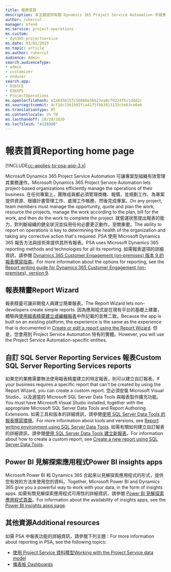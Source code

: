 ```yaml
---
title: 報表首頁
description: 本主題提供有關 Dynamics 365 Project Service Automation 中報表的資訊。
author: ruhercul
manager: kfend
ms.service: project-operations
ms.custom:
- dyn365-projectservice
ms.date: 03/01/2019
ms.topic: article
ms.author: ruhercul
audience: Admin
search.audienceType:
- admin
- customizer
- enduser
search.app:
- D365CE
- D365PS
- ProjectOperations
ms.openlocfilehash: e1a645b157c56066e56b22ea8cf0324fbc1ddd2c
ms.sourcegitcommit: 4cf1dc1561b92fca4175f0b3813133c5e63ce8e6
ms.translationtype: HT
ms.contentlocale: zh-TW
ms.lasthandoff: 10/28/2020
ms.locfileid: "4120308"
---
```

# <a name="reporting-home-page"></a><span data-ttu-id="363a3-103">報表首頁</span><span class="sxs-lookup"><span data-stu-id="363a3-103">Reporting home page</span></span>

[!INCLUDE[cc-applies-to-psa-app-3.x](../includes/cc-applies-to-psa-app-3x.md)]

<span data-ttu-id="363a3-104">Microsoft Dynamics 365 Project Service Automation 可讓專案型組織有效管理其業務運作。</span><span class="sxs-lookup"><span data-stu-id="363a3-104">Microsoft Dynamics 365 Project Service Automation lets project-based organizations efficiently manage the operations of their business.</span></span> <span data-ttu-id="363a3-105">在任何專案上，團隊成員都必須管理商機、報價，並規劃工作、為專案提供資源、根據計畫管理工作、處理工作帳務，然後完成專案。</span><span class="sxs-lookup"><span data-stu-id="363a3-105">On any project, team members must manage the opportunity, quote and plan the work, resource the projects, manage the work according to the plan, bill for the work, and then do the work to complete the project.</span></span> <span data-ttu-id="363a3-106">就營運狀態提出報表的能力，對判斷組織的健全狀況並採用任何必要更正動作，至關重要。</span><span class="sxs-lookup"><span data-stu-id="363a3-106">The ability to report on operations is key to determining the health of the organization and taking any corrective action that's required.</span></span> <span data-ttu-id="363a3-107">PSA 使用 Microsoft Dynamics 365 報告方法與技術來提供其所有報表。</span><span class="sxs-lookup"><span data-stu-id="363a3-107">PSA uses Microsoft Dynamics 365 reporting methods and technologies for all its reporting.</span></span> <span data-ttu-id="363a3-108">如需報表選項的詳細資訊，請參閱 [Dynamics 365 Customer Engagement (on-premises) 版本 9 的報表撰寫指南](https://docs.microsoft.com/dynamics365/customerengagement/on-premises/analytics/reporting-analytics-with-dynamics-365)。</span><span class="sxs-lookup"><span data-stu-id="363a3-108">For more information about the options for reporting, see the [Report writing guide for Dynamics 365 Customer Engagement (on-premises), version 9](https://docs.microsoft.com/dynamics365/customerengagement/on-premises/analytics/reporting-analytics-with-dynamics-365).</span></span>

## <a name="report-wizard"></a><span data-ttu-id="363a3-109">報表精靈</span><span class="sxs-lookup"><span data-stu-id="363a3-109">Report Wizard</span></span>

<span data-ttu-id="363a3-110">報表精靈可讓非開發人員建立簡單報表。</span><span class="sxs-lookup"><span data-stu-id="363a3-110">The Report Wizard lets non-developers create simple reports.</span></span> <span data-ttu-id="363a3-111">因為應用程式是在現有平台的基礎上建置，體驗與[使用報表精靈建立或編輯報表](https://docs.microsoft.com/dynamics365/customerengagement/on-premises/basics/create-edit-copy-report-wizard)中所記載的並無二致。</span><span class="sxs-lookup"><span data-stu-id="363a3-111">Because the app is built on an existing platform, the experience is the same as the experience that is documented in [Create or edit a report using the Report Wizard](https://docs.microsoft.com/dynamics365/customerengagement/on-premises/basics/create-edit-copy-report-wizard).</span></span> <span data-ttu-id="363a3-112">但是，您會用到 Project Service Automation 特有的實體。</span><span class="sxs-lookup"><span data-stu-id="363a3-112">However, you will use the Project Service Automation-specific entities.</span></span>

## <a name="custom-sql-server-reporting-services-reports"></a><span data-ttu-id="363a3-113">自訂 SQL Server Reporting Services 報表</span><span class="sxs-lookup"><span data-stu-id="363a3-113">Custom SQL Server Reporting Services reports</span></span>

<span data-ttu-id="363a3-114">如果您的業務需要無法使用報表精靈建立的特定報表，則可以建立自訂報表。</span><span class="sxs-lookup"><span data-stu-id="363a3-114">If your business requires a specific report that can't be created by using the Report Wizard, you can create a custom report.</span></span> <span data-ttu-id="363a3-115">您必須安裝 Microsoft Visual Studio，以及適當的 Microsoft SQL Server Data Tools 與報表製作擴充功能。</span><span class="sxs-lookup"><span data-stu-id="363a3-115">You must have Microsoft Visual Studio installed, together with the appropriate Microsoft SQL Server Data Tools and Report Authoring Extensions.</span></span> <span data-ttu-id="363a3-116">如需工具和版本的詳細資訊，請參閱[使用 SQL Server Data Tools  的報表撰寫環境](https://docs.microsoft.com/dynamics365/customerengagement/on-premises/analytics/report-writing-environment-using-sql-server-data-tools)。</span><span class="sxs-lookup"><span data-stu-id="363a3-116">For more information about tools and versions, see [Report writing environment using SQL Server Data Tools](https://docs.microsoft.com/dynamics365/customerengagement/on-premises/analytics/report-writing-environment-using-sql-server-data-tools).</span></span> <span data-ttu-id="363a3-117">如需有關如何建立自訂報表的詳細資訊，請參閱[使用 SQL Server Data Tools 建立新報表](https://docs.microsoft.com/dynamics365/customerengagement/on-premises/analytics/create-a-new-report-using-sql-server-data-tools)。</span><span class="sxs-lookup"><span data-stu-id="363a3-117">For information about how to create a custom report, see [Create a new report using SQL Server Data Tools](https://docs.microsoft.com/dynamics365/customerengagement/on-premises/analytics/create-a-new-report-using-sql-server-data-tools).</span></span>

## <a name="power-bi-insights-apps"></a><span data-ttu-id="363a3-118">Power BI 見解探索應用程式</span><span class="sxs-lookup"><span data-stu-id="363a3-118">Power BI insights apps</span></span>

<span data-ttu-id="363a3-119">Microsoft Power BI 和 Dynamics 365 合起來以見解探索應用程式的形式，提供您有效的方法來使用您的資料。</span><span class="sxs-lookup"><span data-stu-id="363a3-119">Together, Microsoft Power BI and Dynamics 365 give you a powerful way to work with your data, in the form of insights apps.</span></span> <span data-ttu-id="363a3-120">如需有關見解探索應用程式可用性的詳細資訊，請參閱 [Power BI 見解探索應用程式頁面](https://powerbi.microsoft.com/power-bi-insights-apps/)。</span><span class="sxs-lookup"><span data-stu-id="363a3-120">For information about the availability of insights apps, see the [Power BI insights apps page](https://powerbi.microsoft.com/power-bi-insights-apps/).</span></span>


## <a name="additional-resources"></a><span data-ttu-id="363a3-121">其他資源</span><span class="sxs-lookup"><span data-stu-id="363a3-121">Additional resources</span></span>
<span data-ttu-id="363a3-122">如需 PSA 中報表功能的詳細資訊，請參閱下列主題：</span><span class="sxs-lookup"><span data-stu-id="363a3-122">For more information about reporting in PSA, see the following topics:</span></span>

- [<span data-ttu-id="363a3-123">使用 Project Service 資料模型</span><span class="sxs-lookup"><span data-stu-id="363a3-123">Working with the Project Service data model</span></span>](reports-working-project-service-data-model.md)
- [<span data-ttu-id="363a3-124">儀表板 </span><span class="sxs-lookup"><span data-stu-id="363a3-124">Dashboards</span></span>](reports-dashboards.md)

